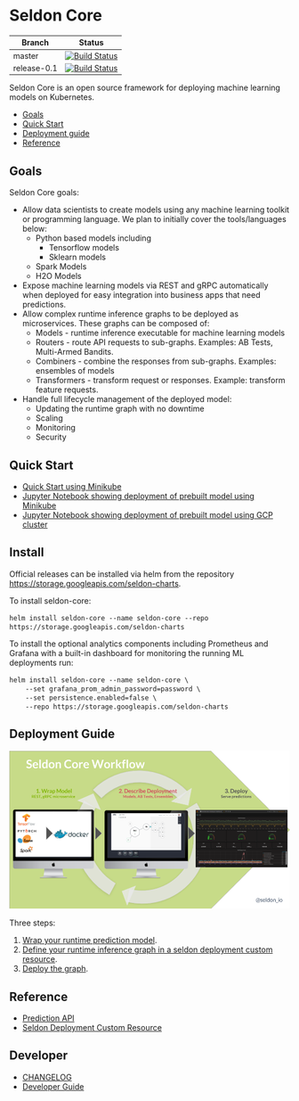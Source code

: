 # Seldon Core

| Branch      | Status |
|-------------|-------|
| master      | [![Build Status](https://travis-ci.org/SeldonIO/seldon-core.svg?branch=master)](https://travis-ci.org/SeldonIO/seldon-core) |
| release-0.1 | [![Build Status](https://travis-ci.org/SeldonIO/seldon-core.svg?branch=release-0.1)](https://travis-ci.org/SeldonIO/seldon-core) |

Seldon Core is an open source framework for deploying machine learning models on Kubernetes.

- [Goals](#goals)
- [Quick Start](#quick-start)
- [Deployment guide](#deployment-guide)
- [Reference](#reference)

## Goals

Seldon Core goals:

 - Allow data scientists to create models using any machine learning toolkit or programming language. We plan to initially cover the tools/languages below:
   - Python based models including
     - Tensorflow models
     - Sklearn models
   - Spark Models
   - H2O Models
 - Expose machine learning models via REST and gRPC automatically when deployed for easy integration into business apps that need predictions.
 - Allow complex runtime inference graphs to be deployed as microservices. These graphs can be composed of:
   - Models - runtime inference executable for machine learning models
   - Routers - route API requests to sub-graphs. Examples: AB Tests, Multi-Armed Bandits.
   - Combiners - combine the responses from sub-graphs. Examples: ensembles of models
   - Transformers - transform request or responses. Example: transform feature requests.
 - Handle full lifecycle management of the deployed model:
    - Updating the runtime graph with no downtime
    - Scaling
    - Monitoring
    - Security

## Quick Start

 - [Quick Start using Minikube](./docs/getting_started/minikube.md)
 - [Jupyter Notebook showing deployment of prebuilt model using Minikube](https://github.com/SeldonIO/seldon-core/blob/master/notebooks/kubectl_demo_minikube.ipynb)
 - [Jupyter Notebook showing deployment of prebuilt model using GCP cluster](https://github.com/SeldonIO/seldon-core/blob/master/notebooks/kubectl_demo_gcp.ipynb)

## Install

Official releases can be installed via helm from the repository https://storage.googleapis.com/seldon-charts.

To install seldon-core:

```
helm install seldon-core --name seldon-core --repo https://storage.googleapis.com/seldon-charts
```

To install the optional analytics components including Prometheus and Grafana with a built-in dashboard for monitoring the running ML deployments run:

```
helm install seldon-core --name seldon-core \
    --set grafana_prom_admin_password=password \
    --set persistence.enabled=false \
    --repo https://storage.googleapis.com/seldon-charts
``` 

## Deployment Guide

![API](./docs/deploy.png)

Three steps:

 1. [Wrap your runtime prediction model](./docs/wrappers/readme.md).
 1. [Define your runtime inference graph in a seldon deployment custom resource](./docs/crd/readme.md).
 1. [Deploy the graph](./docs/deploying.md).

## Reference

 - [Prediction API](./docs/reference/prediction.md)
 - [Seldon Deployment Custom Resource](./docs/reference/seldon-deployment.md)


## Developer

 - [CHANGELOG](CHANGELOG.md)
 - [Developer Guide](./docs/developer/readme.md)
